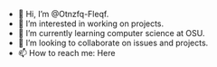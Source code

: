 - 👋 Hi, I’m @Otnzfq-Fleqf.
- 👀 I’m interested in working on projects.
- 🌱 I’m currently learning computer science at OSU.
- 💞️ I’m looking to collaborate on issues and projects.
- 📫 How to reach me: Here

<!---
Otnzfq-Fleqf/Otnzfq-Fleqf is a 🌟 special 🌟 repository because its `README.md` (this file) appears on your GitHub profile.
You can click the Preview link to take a look at your changes.
--->
